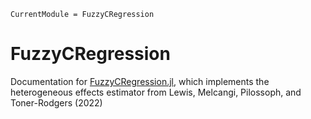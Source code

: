 ```@meta
CurrentModule = FuzzyCRegression
```

# FuzzyCRegression

Documentation for [FuzzyCRegression.jl](https://github.com/aidantr/FuzzyCRegression.jl), which implements the heterogeneous effects estimator from Lewis, Melcangi, Pilossoph, and Toner-Rodgers (2022)


